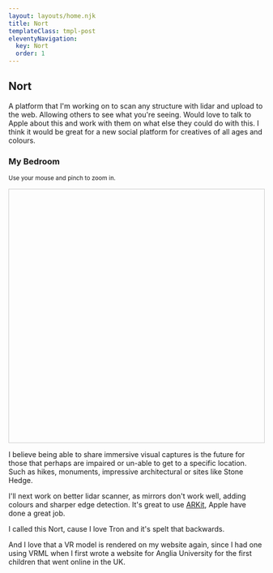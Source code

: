 ```yaml
---
layout: layouts/home.njk
title: Nort
templateClass: tmpl-post
eleventyNavigation:
  key: Nort
  order: 1
---
```


<h2>Nort</h2>

A platform that I'm working on to scan any structure with lidar and upload to the web. Allowing others to see what you're seeing.
Would love to talk to Apple about this and work with them on what else they could do with this. I think it would be great for a new social platform for creatives of all ages and colours.

<h3>My Bedroom</h3>
<p><small>Use your mouse and pinch to zoom in.</small></p>
<div style="width:100%;height:500px;border: 1px solid #ccc" id="nort-app">
</div>

I believe being able to share immersive visual captures is the future for those that perhaps are impaired or un-able to get to a specific location. Such as hikes, monuments, impressive architectural or sites like Stone Hedge.

I'll next work on better lidar scanner, as mirrors don't work well, adding colours and sharper edge detection. It's great to use [ARKit](https://developer.apple.com/augmented-reality/arkit/), Apple have done a great job.

I called this Nort, cause I love Tron and it's spelt that backwards.

And I love that a VR model is rendered on my website again, since I had one using VRML when I first wrote a website for Anglia University for the first children that went online in the UK.
